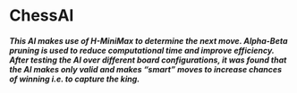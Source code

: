 # ChessAI
##### This AI makes use of H-MiniMax to determine the next move. Alpha-Beta pruning is used to reduce computational time and improve efficiency. After testing the AI over different board configurations, it was found that the AI makes only valid and makes “smart” moves to increase chances of winning i.e. to capture the king. 
